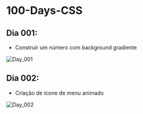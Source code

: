 # 100-Days-CSS

## Dia 001:
  - Construir um número com background gradiente

![Day_001](https://user-images.githubusercontent.com/66654653/180125996-fb489b64-dac3-499a-8698-c127c7017e5b.png)

## Dia 002:
  - Criação de ícone de menu animado

![Day_002](https://user-images.githubusercontent.com/66654653/180243212-5848d517-e573-4cb7-9490-b1d063ea6dba.gif)
